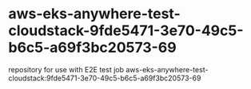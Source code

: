 # aws-eks-anywhere-test-cloudstack-9fde5471-3e70-49c5-b6c5-a69f3bc20573-69
repository for use with E2E test job aws-eks-anywhere-test-cloudstack:9fde5471-3e70-49c5-b6c5-a69f3bc20573-69
